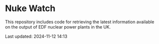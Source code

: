 # Nuke Watch

This repository includes code for retrieving the latest information available on the output of EDF nuclear power plants in the UK.

Last updated: 2024-11-12 14:13